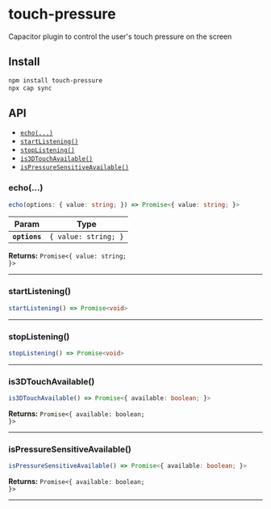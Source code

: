 # touch-pressure

Capacitor plugin to control the user's touch pressure on the screen

## Install

```bash
npm install touch-pressure
npx cap sync
```

## API

<docgen-index>

* [`echo(...)`](#echo)
* [`startListening()`](#startlistening)
* [`stopListening()`](#stoplistening)
* [`is3DTouchAvailable()`](#is3dtouchavailable)
* [`isPressureSensitiveAvailable()`](#ispressuresensitiveavailable)

</docgen-index>

<docgen-api>
<!--Update the source file JSDoc comments and rerun docgen to update the docs below-->

### echo(...)

```typescript
echo(options: { value: string; }) => Promise<{ value: string; }>
```

| Param         | Type                            |
| ------------- | ------------------------------- |
| **`options`** | <code>{ value: string; }</code> |

**Returns:** <code>Promise&lt;{ value: string; }&gt;</code>

--------------------


### startListening()

```typescript
startListening() => Promise<void>
```

--------------------


### stopListening()

```typescript
stopListening() => Promise<void>
```

--------------------


### is3DTouchAvailable()

```typescript
is3DTouchAvailable() => Promise<{ available: boolean; }>
```

**Returns:** <code>Promise&lt;{ available: boolean; }&gt;</code>

--------------------


### isPressureSensitiveAvailable()

```typescript
isPressureSensitiveAvailable() => Promise<{ available: boolean; }>
```

**Returns:** <code>Promise&lt;{ available: boolean; }&gt;</code>

--------------------

</docgen-api>
